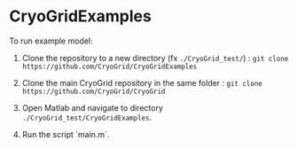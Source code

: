 # CryoGridExamples

To run example model:

1. Clone the repository to a new directory (fx `./CryoGrid_test/`) : `git clone https://github.com/CryoGrid/CryoGridExamples`

2. Clone the main CryoGrid repository in the same folder : `git clone https://github.com/CryoGrid/CryoGrid`

3. Open Matlab and navigate to directory  `./CryoGrid_test/CryoGridExamples`.

4. Run the script ´main.m`.
